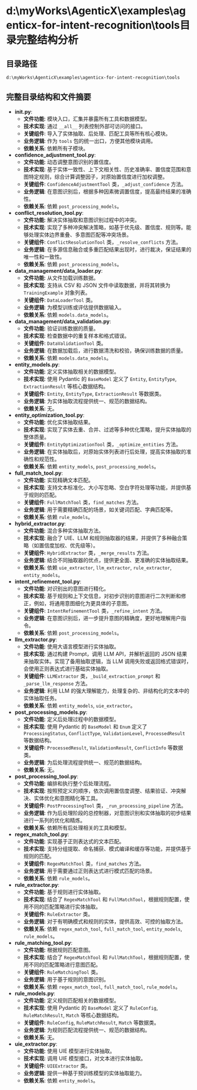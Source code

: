 # d:\myWorks\AgenticX\examples\agenticx-for-intent-recognition\tools目录完整结构分析

## 目录路径
`d:\myWorks\AgenticX\examples\agenticx-for-intent-recognition\tools`

## 完整目录结构和文件摘要
*   **__init__.py**:
    *   **文件功能**: 模块入口，汇集并暴露所有工具和数据模型。
    *   **技术实现**: 通过 `__all__` 列表控制外部可访问的接口。
    *   **关键组件**: 导入了实体抽取、后处理、匹配工具等所有核心模块。
    *   **业务逻辑**: 作为 `tools` 包的统一出口，方便其他模块调用。
    *   **依赖关系**: 依赖所有子模块。
*   **confidence_adjustment_tool.py**:
    *   **文件功能**: 动态调整意图识别的置信度。
    *   **技术实现**: 基于实体一致性、上下文相关性、历史准确率、置信度范围和意图特定规则，综合计算调整因子，对原始置信度进行加权调整。
    *   **关键组件**: `ConfidenceAdjustmentTool` 类，`_adjust_confidence` 方法。
    *   **业务逻辑**: 在意图识别后，根据多种因素微调置信度，提高最终结果的准确性。
    *   **依赖关系**: 依赖 `post_processing_models`。
*   **conflict_resolution_tool.py**:
    *   **文件功能**: 解决实体抽取和意图识别过程中的冲突。
    *   **技术实现**: 实现了多种冲突解决策略，如基于优先级、置信度、规则等。能够处理实体边界重叠、多意图匹配等冲突场景。
    *   **关键组件**: `ConflictResolutionTool` 类，`_resolve_conflicts` 方法。
    *   **业务逻辑**: 在多源信息融合或多重匹配结果出现时，进行裁决，保证结果的唯一性和一致性。
    *   **依赖关系**: 依赖 `post_processing_models`。
*   **data_management/data_loader.py**:
    *   **文件功能**: 从文件加载训练数据。
    *   **技术实现**: 支持从 CSV 和 JSON 文件中读取数据，并将其转换为 `TrainingExample` 对象列表。
    *   **关键组件**: `DataLoaderTool` 类。
    *   **业务逻辑**: 为模型训练或评估提供数据输入。
    *   **依赖关系**: 依赖 `models.data_models`。
*   **data_management/data_validation.py**:
    *   **文件功能**: 验证训练数据的质量。
    *   **技术实现**: 检查数据中的重复样本和格式错误。
    *   **关键组件**: `DataValidationTool` 类。
    *   **业务逻辑**: 在数据加载后，进行数据清洗和校验，确保训练数据的质量。
    *   **依赖关系**: 依赖 `models.data_models`。
*   **entity_models.py**:
    *   **文件功能**: 定义实体抽取相关的数据模型。
    *   **技术实现**: 使用 Pydantic 的 `BaseModel` 定义了 `Entity`, `EntityType`, `ExtractionResult` 等核心数据结构。
    *   **关键组件**: `Entity`, `EntityType`, `ExtractionResult` 等数据类。
    *   **业务逻辑**: 为实体抽取流程提供统一、规范的数据结构。
    *   **依赖关系**: 无。
*   **entity_optimization_tool.py**:
    *   **文件功能**: 优化实体抽取结果。
    *   **技术实现**: 实现了实体去重、合并、过滤等多种优化策略，提升实体抽取的整体质量。
    *   **关键组件**: `EntityOptimizationTool` 类，`_optimize_entities` 方法。
    *   **业务逻辑**: 在实体抽取后，对原始实体列表进行后处理，提高实体抽取的准确性和规范性。
    *   **依赖关系**: 依赖 `entity_models`, `post_processing_models`。
*   **full_match_tool.py**:
    *   **文件功能**: 实现精确文本匹配。
    *   **技术实现**: 支持文本标准化、大小写忽略、空白字符处理等功能，并提供基于规则的匹配。
    *   **关键组件**: `FullMatchTool` 类，`find_matches` 方法。
    *   **业务逻辑**: 用于需要精确匹配的场景，如关键词匹配、字典匹配等。
    *   **依赖关系**: 依赖 `rule_models`。
*   **hybrid_extractor.py**:
    *   **文件功能**: 混合多种实体抽取方法。
    *   **技术实现**: 融合了 UIE、LLM 和规则抽取器的结果，并提供了多种融合策略（如置信度加权、优先级等）。
    *   **关键组件**: `HybridExtractor` 类，`_merge_results` 方法。
    *   **业务逻辑**: 结合不同抽取器的优点，提供更全面、更准确的实体抽取结果。
    *   **依赖关系**: 依赖 `uie_extractor`, `llm_extractor`, `rule_extractor`, `entity_models`。
*   **intent_refinement_tool.py**:
    *   **文件功能**: 对识别出的意图进行精化。
    *   **技术实现**: 基于规则和上下文信息，对初步识别的意图进行二次判断和修正，例如，将通用意图细化为更具体的子意图。
    *   **关键组件**: `IntentRefinementTool` 类，`_refine_intent` 方法。
    *   **业务逻辑**: 在意图识别后，进一步提升意图的精确度，更好地理解用户指令。
    *   **依赖关系**: 依赖 `post_processing_models`。
*   **llm_extractor.py**:
    *   **文件功能**: 使用大语言模型进行实体抽取。
    *   **技术实现**: 通过构建 Prompt，调用 LLM API，并解析返回的 JSON 结果来抽取实体。实现了备用抽取逻辑，当 LLM 调用失败或返回格式错误时，会使用正则表达式进行基础实体抽取。
    *   **关键组件**: `LLMExtractor` 类，`_build_extraction_prompt` 和 `_parse_llm_response` 方法。
    *   **业务逻辑**: 利用 LLM 的强大理解能力，处理复杂的、非结构化的文本中的实体抽取任务。
    *   **依赖关系**: 依赖 `entity_models`, `uie_extractor`。
*   **post_processing_models.py**:
    *   **文件功能**: 定义后处理过程中的数据模型。
    *   **技术实现**: 使用 Pydantic 的 `BaseModel` 和 `Enum` 定义了 `ProcessingStatus`, `ConflictType`, `ValidationLevel`, `ProcessedResult` 等数据结构。
    *   **关键组件**: `ProcessedResult`, `ValidationResult`, `ConflictInfo` 等数据类。
    *   **业务逻辑**: 为后处理流程提供统一、规范的数据结构。
    *   **依赖关系**: 无。
*   **post_processing_tool.py**:
    *   **文件功能**: 编排和执行整个后处理流程。
    *   **技术实现**: 按照预定义的顺序，依次调用置信度调整、结果验证、冲突解决、实体优化和意图精化等工具。
    *   **关键组件**: `PostProcessingTool` 类，`_run_processing_pipeline` 方法。
    *   **业务逻辑**: 作为后处理阶段的总控制器，对意图识别和实体抽取的初步结果进行一系列的优化和精炼。
    *   **依赖关系**: 依赖所有后处理相关的工具和模型。
*   **regex_match_tool.py**:
    *   **文件功能**: 实现基于正则表达式的文本匹配。
    *   **技术实现**: 支持分组提取、命名捕获、模式编译和缓存等功能，并提供基于规则的匹配。
    *   **关键组件**: `RegexMatchTool` 类，`find_matches` 方法。
    *   **业务逻辑**: 用于需要通过正则表达式进行模式匹配的场景。
    *   **依赖关系**: 依赖 `rule_models`。
*   **rule_extractor.py**:
    *   **文件功能**: 基于规则进行实体抽取。
    *   **技术实现**: 结合了 `RegexMatchTool` 和 `FullMatchTool`，根据规则配置，使用不同的匹配策略进行实体抽取。
    *   **关键组件**: `RuleExtractor` 类。
    *   **业务逻辑**: 对于有明确模式和规则的实体，提供高效、可控的抽取方法。
    *   **依赖关系**: 依赖 `regex_match_tool`, `full_match_tool`, `entity_models`, `rule_models`。
*   **rule_matching_tool.py**:
    *   **文件功能**: 根据规则匹配意图。
    *   **技术实现**: 结合了 `RegexMatchTool` 和 `FullMatchTool`，根据规则配置，使用不同的匹配策略进行意图匹配。
    *   **关键组件**: `RuleMatchingTool` 类。
    *   **业务逻辑**: 用于基于规则的意图识别。
    *   **依赖关系**: 依赖 `regex_match_tool`, `full_match_tool`, `rule_models`。
*   **rule_models.py**:
    *   **文件功能**: 定义规则匹配相关的数据模型。
    *   **技术实现**: 使用 Pydantic 的 `BaseModel` 定义了 `RuleConfig`, `RuleMatchResult`, `Match` 等核心数据结构。
    *   **关键组件**: `RuleConfig`, `RuleMatchResult`, `Match` 等数据类。
    *   **业务逻辑**: 为规则匹配流程提供统一、规范的数据结构。
    *   **依赖关系**: 无。
*   **uie_extractor.py**:
    *   **文件功能**: 使用 UIE 模型进行实体抽取。
    *   **技术实现**: 调用 UIE 模型接口，对文本进行实体抽取。
    *   **关键组件**: `UIEExtractor` 类。
    *   **业务逻辑**: 提供一种基于预训练模型的实体抽取能力。
    *   **依赖关系**: 依赖 `entity_models`。